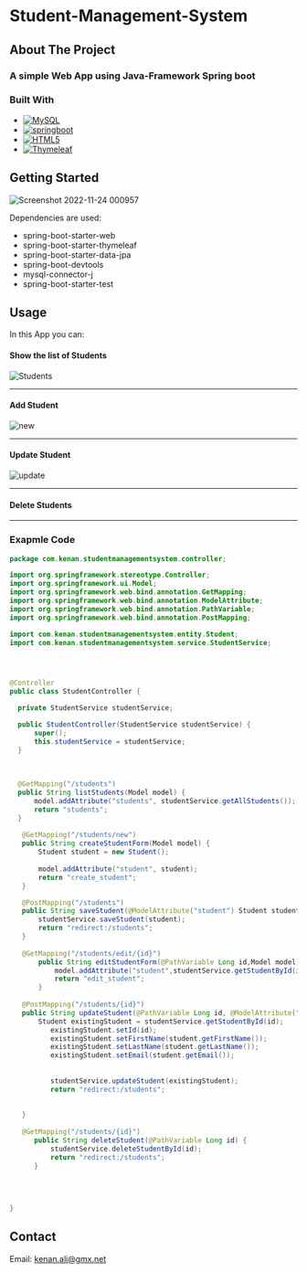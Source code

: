 <!-- Github Template powred by KENAN ALI-->




# Student-Management-System





<!-- ABOUT THE PROJECT -->
## About The Project


### A simple Web App using Java-Framework Spring boot 











### Built With



* [![MySQL][MySQL]][MySQL-url]
* [![springboot][spring-boot]][spring-boot-url]
* [![HTML5][HTML5]][HTML5-url]
* [![Thymeleaf][Thymeleaf]][Thymeleaf-url]




<!-- GETTING STARTED -->
## Getting Started


![Screenshot 2022-11-24 000957](https://user-images.githubusercontent.com/55302817/203661518-2df4777b-d387-4e57-ba1e-9303ace18f55.png)
 
 Dependencies are used: 
 
  <ul>
      <li>spring-boot-starter-web</li>
      <li>spring-boot-starter-thymeleaf</li>
      <li>spring-boot-starter-data-jpa</li>
      <li>spring-boot-devtools</li>
      <li>mysql-connector-j</li>
      <li>spring-boot-starter-test</li>
    </ul>




<!-- USAGE EXAMPLES -->
## Usage
In this App you can:


 
 #### Show the list of Students
 ![Students](https://user-images.githubusercontent.com/55302817/203664509-dd743c21-5482-42d8-b3b2-4a38403fbf54.png)
 
 <hr>
 
 #### Add Student
 ![new](https://user-images.githubusercontent.com/55302817/203664425-ed8ba572-91f5-47dc-baa3-e212c486e9a6.png)
 
 <hr>
 
 #### Update Student
 ![update](https://user-images.githubusercontent.com/55302817/203664483-7670c84a-b2c4-4743-bf3e-514de68f82b7.png)
 
<hr>



 #### Delete Students
 
 <hr>
 
 
 ### Exapmle Code
  
 
  ```java
package com.kenan.studentmanagementsystem.controller;

import org.springframework.stereotype.Controller;
import org.springframework.ui.Model;
import org.springframework.web.bind.annotation.GetMapping;
import org.springframework.web.bind.annotation.ModelAttribute;
import org.springframework.web.bind.annotation.PathVariable;
import org.springframework.web.bind.annotation.PostMapping;

import com.kenan.studentmanagementsystem.entity.Student;
import com.kenan.studentmanagementsystem.service.StudentService;




@Controller
public class StudentController {

	private StudentService studentService;

	public StudentController(StudentService studentService) {
		super();
		this.studentService = studentService;
	}
	
	
	
	@GetMapping("/students")
	public String listStudents(Model model) {
		model.addAttribute("students", studentService.getAllStudents());
		return "students";
	}
	
	 @GetMapping("/students/new")
	 public String createStudentForm(Model model) {
		 Student student = new Student();
		 
		 model.addAttribute("student", student);
		 return "create_student";
	 }

	 @PostMapping("/students")
	 public String saveStudent(@ModelAttribute("student") Student student) {
		 studentService.saveStudent(student);
		 return "redirect:/students";
	 }
	 
	 @GetMapping("/students/edit/{id}")
		 public String editStudentForm(@PathVariable Long id,Model model) {
			 model.addAttribute("student",studentService.getStudentById(id));
			 return "edit_student";
		 }
	 
	 @PostMapping("/students/{id}")
	 public String updateStudent(@PathVariable Long id, @ModelAttribute("student") Student student,Model model ) {
		 Student existingStudent = studentService.getStudentById(id);
			existingStudent.setId(id);
			existingStudent.setFirstName(student.getFirstName());
			existingStudent.setLastName(student.getLastName());
			existingStudent.setEmail(student.getEmail());
			
			
			studentService.updateStudent(existingStudent);
			return "redirect:/students";
			
			
	 }
	 
	 @GetMapping("/students/{id}")
		public String deleteStudent(@PathVariable Long id) {
			studentService.deleteStudentById(id);
			return "redirect:/students";
		}
	 
	 
	 
	
}

```







<!-- CONTRIBUTING -->






<!-- CONTACT -->
## Contact

Email: kenan.ali@gmx.net









<!-- MARKDOWN LINKS & IMAGES -->
<!-- https://www.markdownguide.org/basic-syntax/#reference-style-links -->


[Thymeleaf-url]:https://www.thymeleaf.org/
[Thymeleaf]:https://img.shields.io/badge/Thymeleaf-005F0F.svg?style=for-the-badge&logo=Thymeleaf&logoColor=white
[HTML5-url]:https://developer.mozilla.org/en-US/docs/Glossary/HTML5
[HTML5]:https://img.shields.io/badge/HTML5-E34F26?style=for-the-badge&logo=html5&logoColor=white
[MySQL-url]:https://www.mysql.com/
[MySQL]:https://img.shields.io/badge/MySQL-005C84?style=for-the-badge&logo=mysql&logoColor=white
[spring-boot-url]:https://spring.io
[spring-boot]:https://img.shields.io/badge/Spring-6DB33F?style=for-the-badge&logo=spring&logoColor=white
[contributors-shield]: https://img.shields.io/github/contributors/othneildrew/Best-README-Template.svg?style=for-the-badge
[contributors-url]: https://github.com/othneildrew/Best-README-Template/graphs/contributors
[forks-shield]: https://img.shields.io/github/forks/othneildrew/Best-README-Template.svg?style=for-the-badge
[forks-url]: https://github.com/othneildrew/Best-README-Template/network/members
[stars-shield]: https://img.shields.io/github/stars/othneildrew/Best-README-Template.svg?style=for-the-badge
[stars-url]: https://github.com/othneildrew/Best-README-Template/stargazers
[issues-shield]: https://img.shields.io/github/issues/othneildrew/Best-README-Template.svg?style=for-the-badge
[issues-url]: https://github.com/othneildrew/Best-README-Template/issues
[license-shield]: https://img.shields.io/github/license/othneildrew/Best-README-Template.svg?style=for-the-badge
[license-url]: https://github.com/othneildrew/Best-README-Template/blob/master/LICENSE.txt
[linkedin-shield]: https://img.shields.io/badge/-LinkedIn-black.svg?style=for-the-badge&logo=linkedin&colorB=555
[linkedin-url]: https://linkedin.com/in/othneildrew
[product-screenshot]: images/screenshot.png
[Next.js]: https://img.shields.io/badge/next.js-000000?style=for-the-badge&logo=nextdotjs&logoColor=white
[Next-url]: https://nextjs.org/
[React.js]: https://img.shields.io/badge/React-20232A?style=for-the-badge&logo=react&logoColor=61DAFB
[React-url]: https://reactjs.org/
[Vue.js]: https://img.shields.io/badge/Vue.js-35495E?style=for-the-badge&logo=vuedotjs&logoColor=4FC08D
[Vue-url]: https://vuejs.org/
[Angular.io]: https://img.shields.io/badge/Angular-DD0031?style=for-the-badge&logo=angular&logoColor=white
[Angular-url]: https://angular.io/
[Svelte.dev]: https://img.shields.io/badge/Svelte-4A4A55?style=for-the-badge&logo=svelte&logoColor=FF3E00
[Svelte-url]: https://svelte.dev/
[Laravel.com]: https://img.shields.io/badge/Laravel-FF2D20?style=for-the-badge&logo=laravel&logoColor=white
[Laravel-url]: https://laravel.com
[Bootstrap.com]: https://img.shields.io/badge/Bootstrap-563D7C?style=for-the-badge&logo=bootstrap&logoColor=white
[Bootstrap-url]: https://getbootstrap.com
[JQuery.com]: https://img.shields.io/badge/jQuery-0769AD?style=for-the-badge&logo=jquery&logoColor=white
[JQuery-url]: https://jquery.com 

